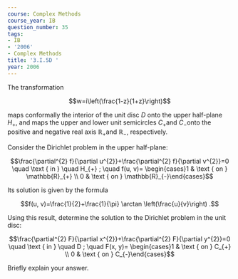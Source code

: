 ```yaml
---
course: Complex Methods
course_year: IB
question_number: 35
tags:
- IB
- '2006'
- Complex Methods
title: '3.I.5D '
year: 2006
---
```



The transformation

$$w=i\left(\frac{1-z}{1+z}\right)$$

maps conformally the interior of the unit disc $D$ onto the upper half-plane $H_{+}$, and maps the upper and lower unit semicircles $C_{+}$and $C_{-}$onto the positive and negative real axis $\mathbb{R}_{+}$and $\mathbb{R}_{-}$, respectively.

Consider the Dirichlet problem in the upper half-plane:

$$\frac{\partial^{2} f}{\partial u^{2}}+\frac{\partial^{2} f}{\partial v^{2}}=0 \quad \text { in } \quad H_{+} ; \quad f(u, v)= \begin{cases}1 & \text { on } \mathbb{R}_{+} \\ 0 & \text { on } \mathbb{R}_{-}\end{cases}$$

Its solution is given by the formula

$$f(u, v)=\frac{1}{2}+\frac{1}{\pi} \arctan \left(\frac{u}{v}\right) .$$

Using this result, determine the solution to the Dirichlet problem in the unit disc:

$$\frac{\partial^{2} F}{\partial x^{2}}+\frac{\partial^{2} F}{\partial y^{2}}=0 \quad \text { in } \quad D ; \quad F(x, y)= \begin{cases}1 & \text { on } C_{+} \\ 0 & \text { on } C_{-}\end{cases}$$

Briefly explain your answer.